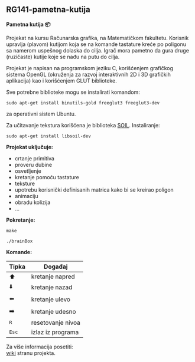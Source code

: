 ## RG141-pametna-kutija

**Pametna kutija :package:**

Projekat na kursu Računarska grafika, na Matematičkom fakultetu. 
Korisnik upravlja (plavom) kutijom koja se na komande tastature kreće po poligonu sa namerom uspešnog dolaska do cilja. Igrač mora pametno da gura druge (ruzičaste) kutije koje se nađu na putu do cilja.

Projekat je napisan na programskom jeziku C, korišćenjem grafičkog sistema OpenGL (okruženja za razvoj interaktivnih 2D i 3D grafičkih aplikacija) kao i korišćenjem GLUT biblioteke.

Sve potrebne biblioteke mogu se instalirati komandom: 
```
sudo apt-get install binutils-gold freeglut3 freeglut3-dev
```
za operativni sistem Ubuntu.

Za učitavanje tekstura korišćena je biblioteka [SOIL](http://www.lonesock.net/soil.html). Instaliranje:
```
sudo apt-get install libsoil-dev
```

**Projekat uključuje:** 
   - crtanje primitiva
   - proveru dubine
   - osvetljenje
   - kretanje pomoću tastature
   - teksture
   - upotrebu korisnički definisanih matrica kako bi se kreirao poligon
   - animaciju
   - obradu kolizija
   - …

**Pokretanje:**
```
make
```
```
./brainBox
```


**Komande:**

   | Tipka | Događaj |
   | ------ | ------ |
   | :arrow_up: | kretanje napred |
   | :arrow_down: | kretanje nazad |
   | :arrow_left: | kretanje ulevo |
   | :arrow_right: | kretanje udesno |
   | <kbd>R</kbd> | resetovanje nivoa |
   | <kbd>Esc</kbd> | izlaz iz programa |


Za više informacija posetiti: <br/>
[wiki](https://github.com/MATF-RG18/RG141-pametna-kutija/wiki) stranu projekta.